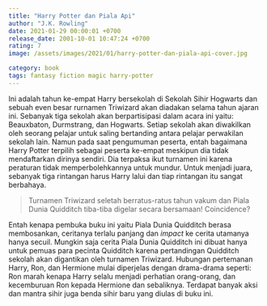 ```yaml
---
title: "Harry Potter dan Piala Api"
author: "J.K. Rowling"
date: 2021-01-29 00:00:01 +0700
release_date: 2001-10-01 10:47:24 +0700
rating: 7
image: /assets/images/2021/01/harry-potter-dan-piala-api-cover.jpg

category: book
tags: fantasy fiction magic harry-potter
---
```

Ini adalah tahun ke-empat Harry bersekolah di Sekolah Sihir Hogwarts dan sebuah even besar rurnamen Triwizard akan diadakan selama tahun ajaran ini. Sebanyak tiga sekolah akan berpartisipasi dalam acara ini yaitu: Beauxbaton, Durmstrang, dan Hogwarts. Setiap sekolah akan diwakilkan oleh seorang pelajar untuk saling bertanding antara pelajar perwakilan sekolah lain. Namun pada saat pengumuman peserta, entah bagaimana Harry Potter terpilih sebagai peserta ke-empat meskipun dia tidak mendaftarkan dirinya sendiri. Dia terpaksa ikut turnamen ini karena peraturan tidak memperbolehkannya untuk mundur. Untuk menjadi juara, sebanyak tiga rintangan harus Harry lalui dan tiap rintangan itu sangat berbahaya.

> Turnamen Triwizard seletah berratus-ratus tahun vakum dan Piala Dunia Quidditch tiba-tiba digelar secara bersamaan! Coincidence?

Entah kenapa pembuka buku ini yaitu Piala Dunia Quidditch berasa membosankan, ceritanya terlalu panjang dan *impact* ke cerita utamanya hanya secuil. Mungkin saja cerita Piala Dunia Quidditch ini dibuat hanya untuk pemuas para pecinta Quidditch karena pertandingan Quidditch sekolah akan digantikan oleh turnamen Triwizard. Hubungan pertemanan Harry, Ron, dan Hermione mulai diperjelas dengan drama-drama seperti: Ron marah kenapa Harry selalu menjadi perhatian orang-orang, dan kecemburuan Ron kepada Hermione dan sebaliknya. Terdapat banyak aksi dan mantra sihir juga benda sihir baru yang diulas di buku ini.